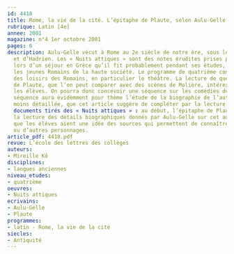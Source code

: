 ```yaml
---
id: 4418
title: Rome, la vie de la cité. L’épitaphe de Plaute, selon Aulu-Gelle
rubrique: Latin [4e]
annee: 2001
magazine: n°4 1er octobre 2001
pages: 6
description: Aulu-Gelle vécut à Rome au 2e siècle de notre ère, sous les règnes d’Antonin
  et d’Hadrien. Les « Nuits attiques » sont des notes érudites prises par l’auteur
  lors d’un séjour en Grèce qu’il fit probablement pendant ses études, comme tous
  les jeunes Romains de la haute société. Le programme de quatrième comporte l’étude
  des loisirs des Romains, en particulier le théâtre. La lecture de quelques scènes
  de Plaute, que l’on peut comparer avec des scènes de Molière, intéresse généralement
  les élèves. On pourra donc concevoir une séquence sur les comédies de Plaute. Cette
  séquence aura évidemment pour thème l’étude de la biographie de l’auteur, plus ou
  moins détaillée, que cet article suggère de compléter par la lecture de deux courts
  documents tirés des « Nuits attiques » : au début, l’épitaphe de Plaute ; à la fin,
  la lecture des détails biographiques donnés par Aulu-Gelle sur cet auteur, afin
  que les élèves aient une idée des sources qui permettent de connaître des écrivains
  ou d’autres personnages.
article_pdf: 4418.pdf
revue: L’école des lettres des collèges
auteurs:
- Mireille Kô
disciplines:
- langues anciennes
niveau_etudes:
- quatrième
oeuvres:
- Nuits attiques
ecrivains:
- Aulu-Gelle
- Plaute
programmes:
- latin - Rome, la vie de la cité
siecles:
- Antiquité
---
```

